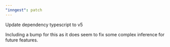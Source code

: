 ```yaml
---
"inngest": patch
---
```


Update dependency typescript to v5

Including a bump for this as it does seem to fix some complex inference for future features.
